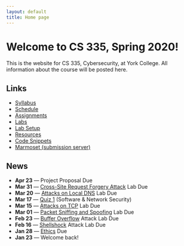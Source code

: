 ```yaml
---
layout: default
title: Home page
---
```

# Welcome to CS 335, Spring 2020!

This is the website for CS 335, Cybersecurity, at York College. All information about the course will be posted here.

## Links

* [Syllabus](syllabus/index.html)
* [Schedule](schedule/index.html)
* [Assignments](assignments/index.html)
* [Labs](labs/index.html)
* [Lab Setup](labs/setup.html)
* [Resources](resources/index.html)
* [Code Snippets](code/index.html)
* [Marmoset (submission server)](https://cs.ycp.edu/marmoset)


## News
* **Apr 23** &mdash; Project Proposal Due
* **Mar 31** &mdash; [Cross-Site Request Forgery Attack](labs/csrf_attack.html) Lab Due
* **Mar 20** &mdash; [Attacks on Local DNS](labs/dns_attack.html) Lab Due
* **Mar 17** &mdash; [Quiz 1](assignments/quiz1.md) (Software & Network Security)
* **Mar 15** &mdash; [Attacks on TCP](labs/tcp_attack.html) Lab Due
* **Mar 01** &mdash; [Packet Sniffing and Spoofing](labs/sniff_spoof.html) Lab Due
* **Feb 23** &mdash; [Buffer Overflow](labs/buffer_overflow.html) Attack Lab Due
* **Feb 16** &mdash; [Shellshock](labs/shellshock.html) Attack Lab Due
* **Jan 28** &mdash; [Ethics](assignments/ethics.html) Due
* **Jan 23** &mdash; Welcome back!
